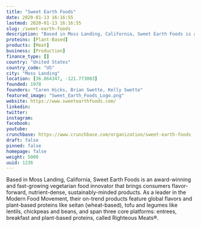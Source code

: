 ```yaml
---
title: "Sweet Earth Foods"
date: 2020-01-13 16:16:55
lastmod: 2020-01-13 16:16:55
slug: /sweet-earth-foods
description: "Based in Moss Landing, California, Sweet Earth Foods is an award-winning and fast-growing vegetarian food innovator that brings consumers flavor-forward, nutrient-dense, sustainably-minded products. As a leader in the Modern Food Movement, their on-trend products feature global flavors and plant-based proteins like seitan (wheat-based), tofu and legumes like lentils, chickpeas and beans, and span three core platforms: entrees, breakfast and plant-based proteins, called Righteous Meats®."
proteins: [Plant-Based]
products: [Meat]
business: [Production]
finance_type: []
country: "United States"
country_code: "US"
city: "Moss Landing"
location: [36.864347, -121.773003]
founded: 1978
founders: "Caren Hicks, Brian Swette, Kelly Swette"
featured_image: "Sweet_Earth_Foods_Logo.png"
website: https://www.sweetearthfoods.com/
linkedin: 
twitter: 
instagram: 
facebook: 
youtube: 
crunchbase: https://www.crunchbase.com/organization/sweet-earth-foods
draft: false
pinned: false
homepage: false
weight: 5000
uuid: 1236
---
```

Based in Moss Landing, California, Sweet Earth Foods is an award-winning and fast-growing vegetarian food innovator that brings consumers flavor-forward, nutrient-dense, sustainably-minded products. As a leader in the Modern Food Movement, their on-trend products feature global flavors and plant-based proteins like seitan (wheat-based), tofu and legumes like lentils, chickpeas and beans, and span three core platforms: entrees, breakfast and plant-based proteins, called Righteous Meats®.
